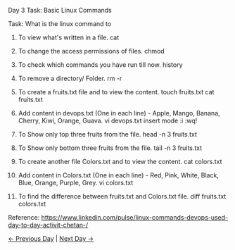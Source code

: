 Day 3 Task: Basic Linux Commands

Task: What is the linux command to

1. To view what's written in a file.
cat <filename>

2. To change the access permissions of files.
chmod 

3. To check which commands you have run till now.
history

4. To remove a directory/ Folder.
rm -r <directory-name>

5. To create a fruits.txt file and to view the content.
touch fruits.txt
cat fruits.txt

6. Add content in devops.txt (One in each line) - Apple, Mango, Banana, Cherry, Kiwi, Orange, Guava.
vi devops.txt 
insert mode :i
:wq!

7. To Show only top three fruits from the file.
head -n 3 fruits.txt

8. To Show only bottom three fruits from the file.
tail -n 3 fruits.txt

9. To create another file Colors.txt and to view the content.
cat colors.txt

10. Add content in Colors.txt (One in each line) - Red, Pink, White, Black, Blue, Orange, Purple, Grey.
vi colors.txt

11. To find the difference between fruits.txt and Colors.txt file.
diff fruits.txt colors.txt

Reference: https://www.linkedin.com/pulse/linux-commands-devops-used-day-to-day-activit-chetan-/

[← Previous Day](../day02/README.md) | [Next Day →](../day04/README.md)
